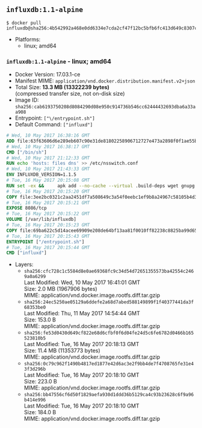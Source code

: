 ## `influxdb:1.1-alpine`

```console
$ docker pull influxdb@sha256:4b542992a468e0dd6334e7cda2cf47f12bc5bfb6fc413d649c8307c0b15b27d7
```

-	Platforms:
	-	linux; amd64

### `influxdb:1.1-alpine` - linux; amd64

-	Docker Version: 17.03.1-ce
-	Manifest MIME: `application/vnd.docker.distribution.manifest.v2+json`
-	Total Size: **13.3 MB (13322239 bytes)**  
	(compressed transfer size, not on-disk size)
-	Image ID: `sha256:cab6193750208d8084290d08e950c914736b546cc62444432693dba6a33aa908`
-	Entrypoint: `["\/entrypoint.sh"]`
-	Default Command: `["influxd"]`

```dockerfile
# Wed, 10 May 2017 16:38:16 GMT
ADD file:63f63606d6e289eb607c90e31de81802258906712727e473a2898f0f1ae55bb5 in / 
# Wed, 10 May 2017 16:38:17 GMT
CMD ["/bin/sh"]
# Wed, 10 May 2017 21:12:33 GMT
RUN echo 'hosts: files dns' >> /etc/nsswitch.conf
# Wed, 10 May 2017 21:43:33 GMT
ENV INFLUXDB_VERSION=1.1.5
# Tue, 16 May 2017 20:15:08 GMT
RUN set -ex &&     apk add --no-cache --virtual .build-deps wget gnupg tar ca-certificates &&     update-ca-certificates &&     for key in         05CE15085FC09D18E99EFB22684A14CF2582E0C5 ;     do         gpg --keyserver ha.pool.sks-keyservers.net --recv-keys "$key" ||         gpg --keyserver pgp.mit.edu --recv-keys "$key" ||         gpg --keyserver keyserver.pgp.com --recv-keys "$key" ;     done &&     wget -q https://dl.influxdata.com/influxdb/releases/influxdb-${INFLUXDB_VERSION}-static_linux_amd64.tar.gz.asc &&     wget -q https://dl.influxdata.com/influxdb/releases/influxdb-${INFLUXDB_VERSION}-static_linux_amd64.tar.gz &&     gpg --batch --verify influxdb-${INFLUXDB_VERSION}-static_linux_amd64.tar.gz.asc influxdb-${INFLUXDB_VERSION}-static_linux_amd64.tar.gz &&     mkdir -p /usr/src &&     tar -C /usr/src -xzf influxdb-${INFLUXDB_VERSION}-static_linux_amd64.tar.gz &&     rm -f /usr/src/influxdb-*/influxdb.conf &&     chmod +x /usr/src/influxdb-*/* &&     cp -a /usr/src/influxdb-*/* /usr/bin/ &&     rm -rf *.tar.gz* /usr/src /root/.gnupg &&     apk del .build-deps
# Tue, 16 May 2017 20:15:20 GMT
COPY file:3ee2bc0321c2aa2451df7a508649c3a54f0eebc1ef9b8a24967c58105b4d3160 in /etc/influxdb/influxdb.conf 
# Tue, 16 May 2017 20:15:21 GMT
EXPOSE 8086/tcp
# Tue, 16 May 2017 20:15:22 GMT
VOLUME [/var/lib/influxdb]
# Tue, 16 May 2017 20:15:23 GMT
COPY file:69ba622c5d14acee69909e208de64bf13aa81f0010ff82238c8825ba99d65290 in /entrypoint.sh 
# Tue, 16 May 2017 20:15:43 GMT
ENTRYPOINT ["/entrypoint.sh"]
# Tue, 16 May 2017 20:15:44 GMT
CMD ["influxd"]
```

-	Layers:
	-	`sha256:cfc728c1c5584d8e0ae69368fc9c34d54d72651355573ba42554c2469a0a6299`  
		Last Modified: Wed, 10 May 2017 16:41:01 GMT  
		Size: 2.0 MB (1967906 bytes)  
		MIME: application/vnd.docker.image.rootfs.diff.tar.gzip
	-	`sha256:24ec5250ae05129a6ddefe2a68d7abed588149899f1f40377441da3f68353be0`  
		Last Modified: Thu, 11 May 2017 14:54:44 GMT  
		Size: 153.0 B  
		MIME: application/vnd.docker.image.rootfs.diff.tar.gzip
	-	`sha256:fe53d0430d649cf822e68d6cfbf0f6d04fe24d5c6fe6782d0466b165523810b5`  
		Last Modified: Tue, 16 May 2017 20:18:13 GMT  
		Size: 11.4 MB (11353773 bytes)  
		MIME: application/vnd.docker.image.rootfs.diff.tar.gzip
	-	`sha256:0c79c962f1490b4817ed1877e42d6ac3e2f9bb4de7f4708765fe31e43f3d296b`  
		Last Modified: Tue, 16 May 2017 20:18:10 GMT  
		Size: 223.0 B  
		MIME: application/vnd.docker.image.rootfs.diff.tar.gzip
	-	`sha256:bb47556cf6d50f1829aefa930d1ddd36b5129ca4c93b23628c6f9a96b414e996`  
		Last Modified: Tue, 16 May 2017 20:18:10 GMT  
		Size: 184.0 B  
		MIME: application/vnd.docker.image.rootfs.diff.tar.gzip

